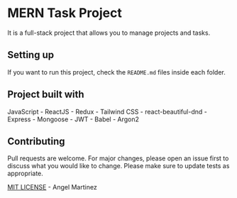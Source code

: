 # MERN Task Project

It is a full-stack project that allows you to manage projects and tasks.

## Setting up

If you want to run this project, check the `README.md` files inside each folder.

## Project built with

JavaScript - ReactJS - Redux - Tailwind CSS - react-beautiful-dnd - Express - Mongoose - JWT - Babel - Argon2

## Contributing

Pull requests are welcome. For major changes, please open an issue first to discuss what you would like to change. Please make sure to update tests as appropriate.

[MIT LICENSE](LICENSE) - Angel Martinez
